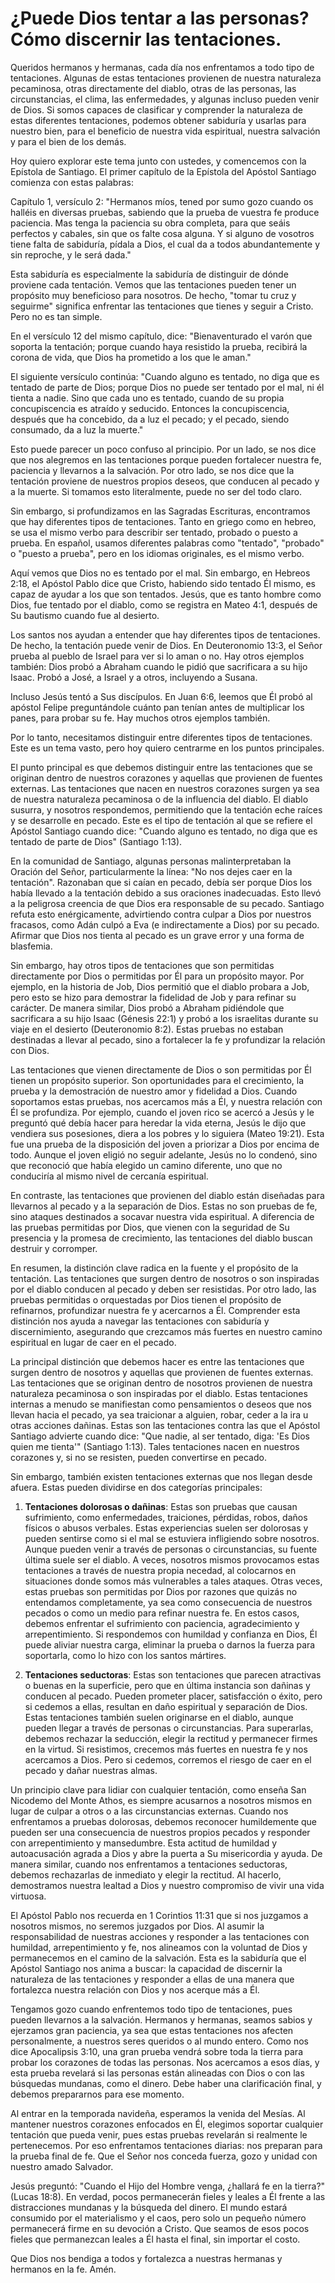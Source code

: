 # ¿Puede Dios tentar a las personas? Cómo discernir las tentaciones.  

Queridos hermanos y hermanas, cada día nos enfrentamos a todo tipo de tentaciones. Algunas de estas tentaciones provienen de nuestra naturaleza pecaminosa, otras directamente del diablo, otras de las personas, las circunstancias, el clima, las enfermedades, y algunas incluso pueden venir de Dios. Si somos capaces de clasificar y comprender la naturaleza de estas diferentes tentaciones, podemos obtener sabiduría y usarlas para nuestro bien, para el beneficio de nuestra vida espiritual, nuestra salvación y para el bien de los demás.  

Hoy quiero explorar este tema junto con ustedes, y comencemos con la Epístola de Santiago. El primer capítulo de la Epístola del Apóstol Santiago comienza con estas palabras:  

Capítulo 1, versículo 2: "Hermanos míos, tened por sumo gozo cuando os halléis en diversas pruebas, sabiendo que la prueba de vuestra fe produce paciencia. Mas tenga la paciencia su obra completa, para que seáis perfectos y cabales, sin que os falte cosa alguna. Y si alguno de vosotros tiene falta de sabiduría, pídala a Dios, el cual da a todos abundantemente y sin reproche, y le será dada."  

Esta sabiduría es especialmente la sabiduría de distinguir de dónde proviene cada tentación. Vemos que las tentaciones pueden tener un propósito muy beneficioso para nosotros. De hecho, "tomar tu cruz y seguirme" significa enfrentar las tentaciones que tienes y seguir a Cristo. Pero no es tan simple.  

En el versículo 12 del mismo capítulo, dice: "Bienaventurado el varón que soporta la tentación; porque cuando haya resistido la prueba, recibirá la corona de vida, que Dios ha prometido a los que le aman."  

El siguiente versículo continúa: "Cuando alguno es tentado, no diga que es tentado de parte de Dios; porque Dios no puede ser tentado por el mal, ni él tienta a nadie. Sino que cada uno es tentado, cuando de su propia concupiscencia es atraído y seducido. Entonces la concupiscencia, después que ha concebido, da a luz el pecado; y el pecado, siendo consumado, da a luz la muerte."  

Esto puede parecer un poco confuso al principio. Por un lado, se nos dice que nos alegremos en las tentaciones porque pueden fortalecer nuestra fe, paciencia y llevarnos a la salvación. Por otro lado, se nos dice que la tentación proviene de nuestros propios deseos, que conducen al pecado y a la muerte. Si tomamos esto literalmente, puede no ser del todo claro.  

Sin embargo, si profundizamos en las Sagradas Escrituras, encontramos que hay diferentes tipos de tentaciones. Tanto en griego como en hebreo, se usa el mismo verbo para describir ser tentado, probado o puesto a prueba. En español, usamos diferentes palabras como "tentado", "probado" o "puesto a prueba", pero en los idiomas originales, es el mismo verbo.  

Aquí vemos que Dios no es tentado por el mal. Sin embargo, en Hebreos 2:18, el Apóstol Pablo dice que Cristo, habiendo sido tentado Él mismo, es capaz de ayudar a los que son tentados. Jesús, que es tanto hombre como Dios, fue tentado por el diablo, como se registra en Mateo 4:1, después de Su bautismo cuando fue al desierto.  

Los santos nos ayudan a entender que hay diferentes tipos de tentaciones. De hecho, la tentación puede venir de Dios. En Deuteronomio 13:3, el Señor prueba al pueblo de Israel para ver si lo aman o no. Hay otros ejemplos también: Dios probó a Abraham cuando le pidió que sacrificara a su hijo Isaac. Probó a José, a Israel y a otros, incluyendo a Susana.  

Incluso Jesús tentó a Sus discípulos. En Juan 6:6, leemos que Él probó al apóstol Felipe preguntándole cuánto pan tenían antes de multiplicar los panes, para probar su fe. Hay muchos otros ejemplos también.  

Por lo tanto, necesitamos distinguir entre diferentes tipos de tentaciones. Este es un tema vasto, pero hoy quiero centrarme en los puntos principales.  

El punto principal es que debemos distinguir entre las tentaciones que se originan dentro de nuestros corazones y aquellas que provienen de fuentes externas. Las tentaciones que nacen en nuestros corazones surgen ya sea de nuestra naturaleza pecaminosa o de la influencia del diablo. El diablo susurra, y nosotros respondemos, permitiendo que la tentación eche raíces y se desarrolle en pecado. Este es el tipo de tentación al que se refiere el Apóstol Santiago cuando dice: "Cuando alguno es tentado, no diga que es tentado de parte de Dios" (Santiago 1:13).  

En la comunidad de Santiago, algunas personas malinterpretaban la Oración del Señor, particularmente la línea: "No nos dejes caer en la tentación". Razonaban que si caían en pecado, debía ser porque Dios los había llevado a la tentación debido a sus oraciones inadecuadas. Esto llevó a la peligrosa creencia de que Dios era responsable de su pecado. Santiago refuta esto enérgicamente, advirtiendo contra culpar a Dios por nuestros fracasos, como Adán culpó a Eva (e indirectamente a Dios) por su pecado. Afirmar que Dios nos tienta al pecado es un grave error y una forma de blasfemia.  

Sin embargo, hay otros tipos de tentaciones que son permitidas directamente por Dios o permitidas por Él para un propósito mayor. Por ejemplo, en la historia de Job, Dios permitió que el diablo probara a Job, pero esto se hizo para demostrar la fidelidad de Job y para refinar su carácter. De manera similar, Dios probó a Abraham pidiéndole que sacrificara a su hijo Isaac (Génesis 22:1) y probó a los israelitas durante su viaje en el desierto (Deuteronomio 8:2). Estas pruebas no estaban destinadas a llevar al pecado, sino a fortalecer la fe y profundizar la relación con Dios.  

Las tentaciones que vienen directamente de Dios o son permitidas por Él tienen un propósito superior. Son oportunidades para el crecimiento, la prueba y la demostración de nuestro amor y fidelidad a Dios. Cuando soportamos estas pruebas, nos acercamos más a Él, y nuestra relación con Él se profundiza. Por ejemplo, cuando el joven rico se acercó a Jesús y le preguntó qué debía hacer para heredar la vida eterna, Jesús le dijo que vendiera sus posesiones, diera a los pobres y lo siguiera (Mateo 19:21). Esta fue una prueba de la disposición del joven a priorizar a Dios por encima de todo. Aunque el joven eligió no seguir adelante, Jesús no lo condenó, sino que reconoció que había elegido un camino diferente, uno que no conduciría al mismo nivel de cercanía espiritual.  

En contraste, las tentaciones que provienen del diablo están diseñadas para llevarnos al pecado y a la separación de Dios. Estas no son pruebas de fe, sino ataques destinados a socavar nuestra vida espiritual. A diferencia de las pruebas permitidas por Dios, que vienen con la seguridad de Su presencia y la promesa de crecimiento, las tentaciones del diablo buscan destruir y corromper.

En resumen, la distinción clave radica en la fuente y el propósito de la tentación. Las tentaciones que surgen dentro de nosotros o son inspiradas por el diablo conducen al pecado y deben ser resistidas. Por otro lado, las pruebas permitidas o orquestadas por Dios tienen el propósito de refinarnos, profundizar nuestra fe y acercarnos a Él. Comprender esta distinción nos ayuda a navegar las tentaciones con sabiduría y discernimiento, asegurando que crezcamos más fuertes en nuestro camino espiritual en lugar de caer en el pecado.

La principal distinción que debemos hacer es entre las tentaciones que surgen dentro de nosotros y aquellas que provienen de fuentes externas. Las tentaciones que se originan dentro de nosotros provienen de nuestra naturaleza pecaminosa o son inspiradas por el diablo. Estas tentaciones internas a menudo se manifiestan como pensamientos o deseos que nos llevan hacia el pecado, ya sea traicionar a alguien, robar, ceder a la ira u otras acciones dañinas. Estas son las tentaciones contra las que el Apóstol Santiago advierte cuando dice: "Que nadie, al ser tentado, diga: 'Es Dios quien me tienta'" (Santiago 1:13). Tales tentaciones nacen en nuestros corazones y, si no se resisten, pueden convertirse en pecado.

Sin embargo, también existen tentaciones externas que nos llegan desde afuera. Estas pueden dividirse en dos categorías principales:

1. **Tentaciones dolorosas o dañinas**: Estas son pruebas que causan sufrimiento, como enfermedades, traiciones, pérdidas, robos, daños físicos o abusos verbales. Estas experiencias suelen ser dolorosas y pueden sentirse como si el mal se estuviera infligiendo sobre nosotros. Aunque pueden venir a través de personas o circunstancias, su fuente última suele ser el diablo. A veces, nosotros mismos provocamos estas tentaciones a través de nuestra propia necedad, al colocarnos en situaciones donde somos más vulnerables a tales ataques. Otras veces, estas pruebas son permitidas por Dios por razones que quizás no entendamos completamente, ya sea como consecuencia de nuestros pecados o como un medio para refinar nuestra fe. En estos casos, debemos enfrentar el sufrimiento con paciencia, agradecimiento y arrepentimiento. Si respondemos con humildad y confianza en Dios, Él puede aliviar nuestra carga, eliminar la prueba o darnos la fuerza para soportarla, como lo hizo con los santos mártires.

2. **Tentaciones seductoras**: Estas son tentaciones que parecen atractivas o buenas en la superficie, pero que en última instancia son dañinas y conducen al pecado. Pueden prometer placer, satisfacción o éxito, pero si cedemos a ellas, resultan en daño espiritual y separación de Dios. Estas tentaciones también suelen originarse en el diablo, aunque pueden llegar a través de personas o circunstancias. Para superarlas, debemos rechazar la seducción, elegir la rectitud y permanecer firmes en la virtud. Si resistimos, crecemos más fuertes en nuestra fe y nos acercamos a Dios. Pero si cedemos, corremos el riesgo de caer en el pecado y dañar nuestras almas.

Un principio clave para lidiar con cualquier tentación, como enseña San Nicodemo del Monte Athos, es siempre acusarnos a nosotros mismos en lugar de culpar a otros o a las circunstancias externas. Cuando nos enfrentamos a pruebas dolorosas, debemos reconocer humildemente que pueden ser una consecuencia de nuestros propios pecados y responder con arrepentimiento y mansedumbre. Esta actitud de humildad y autoacusación agrada a Dios y abre la puerta a Su misericordia y ayuda. De manera similar, cuando nos enfrentamos a tentaciones seductoras, debemos rechazarlas de inmediato y elegir la rectitud. Al hacerlo, demostramos nuestra lealtad a Dios y nuestro compromiso de vivir una vida virtuosa.

El Apóstol Pablo nos recuerda en 1 Corintios 11:31 que si nos juzgamos a nosotros mismos, no seremos juzgados por Dios. Al asumir la responsabilidad de nuestras acciones y responder a las tentaciones con humildad, arrepentimiento y fe, nos alineamos con la voluntad de Dios y permanecemos en el camino de la salvación. Esta es la sabiduría que el Apóstol Santiago nos anima a buscar: la capacidad de discernir la naturaleza de las tentaciones y responder a ellas de una manera que fortalezca nuestra relación con Dios y nos acerque más a Él.

Tengamos gozo cuando enfrentemos todo tipo de tentaciones, pues pueden llevarnos a la salvación. Hermanos y hermanas, seamos sabios y ejerzamos gran paciencia, ya sea que estas tentaciones nos afecten personalmente, a nuestros seres queridos o al mundo entero. Como nos dice Apocalipsis 3:10, una gran prueba vendrá sobre toda la tierra para probar los corazones de todas las personas. Nos acercamos a esos días, y esta prueba revelará si las personas están alineadas con Dios o con las búsquedas mundanas, como el dinero. Debe haber una clarificación final, y debemos prepararnos para ese momento.

Al entrar en la temporada navideña, esperamos la venida del Mesías. Al mantener nuestros corazones enfocados en Él, elegimos soportar cualquier tentación que pueda venir, pues estas pruebas revelarán si realmente le pertenecemos. Por eso enfrentamos tentaciones diarias: nos preparan para la prueba final de fe. Que el Señor nos conceda fuerza, gozo y unidad con nuestro amado Salvador.

Jesús preguntó: "Cuando el Hijo del Hombre venga, ¿hallará fe en la tierra?" (Lucas 18:8). En verdad, pocos permanecerán fieles y leales a Él frente a las distracciones mundanas y la búsqueda del dinero. El mundo estará consumido por el materialismo y el caos, pero solo un pequeño número permanecerá firme en su devoción a Cristo. Que seamos de esos pocos fieles que permanezcan leales a Él hasta el final, sin importar el costo.

Que Dios nos bendiga a todos y fortalezca a nuestras hermanas y hermanos en la fe. Amén.


